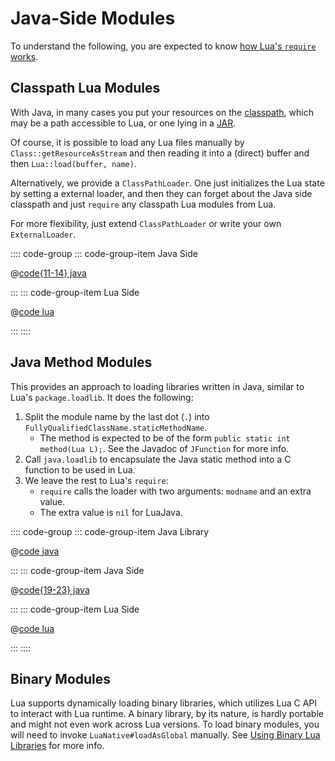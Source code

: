 # Java-Side Modules

To understand the following, you are expected to know [how Lua's `require` works](https://www.lua.org/manual/5.4/manual.html#6.3).

## Classpath Lua Modules

With Java, in many cases you put your resources on the [classpath](https://en.wikipedia.org/wiki/Classpath), which may be a path accessible to Lua, or one lying in a [JAR](https://en.wikipedia.org/wiki/JAR_(file_format)).

Of course, it is possible to load any Lua files manually by `Class::getResourceAsStream` and then reading it into a (direct) buffer and then `Lua::load(buffer, name)`.

Alternatively, we provide a `ClassPathLoader`. One just initializes the Lua state by setting a external loader, and then they can forget about the Java side classpath and just `require` any classpath Lua modules from Lua.

For more flexibility, just extend `ClassPathLoader` or write your own `ExternalLoader`.

:::: code-group
::: code-group-item Java Side

<!-- @code:classPathLoaderTest -->
@[code{11-14} java](../../example/src/test/java/party/iroiro/luajava/docs/ModuleSnippetTest.java)

:::
::: code-group-item Lua Side

@[code lua](../../example/src/test/resources/docs/modulesRequireExample.lua)

:::
::::

## Java Method Modules

This provides an approach to loading libraries written in Java, similar to Lua's
`package.loadlib`. It does the following:

1. Split the module name by the last dot (`.`) into `FullyQualifiedClassName.staticMethodName`.
   - The method is expected to be of the form `public static int method(Lua L);`.
     See the Javadoc of `JFunction` for more info.
2. Call `java.loadlib` to encapsulate the Java static method into a C function to be used in Lua.
3. We leave the rest to Lua's `require`:
   - `require` calls the loader with two arguments: `modname` and an extra value.
   - The extra value is `nil` for LuaJava.

:::: code-group
::: code-group-item Java Library

<!-- @code:class -->
@[code java](../../example/src/test/java/party/iroiro/luajava/docs/JavaSideExampleModule.java)

:::
::: code-group-item Java Side

<!-- @code:javaSideModuleTest -->
@[code{19-23} java](../../example/src/test/java/party/iroiro/luajava/docs/ModuleSnippetTest.java)

:::
::: code-group-item Lua Side

@[code lua](../../example/src/test/resources/docs/apiLoadlibExample.lua)

:::
::::

## Binary Modules

Lua supports dynamically loading binary libraries, which utilizes Lua C API to interact with Lua runtime.
A binary library, by its nature, is hardly portable and might not even work across Lua versions.
To load binary modules, you will need to invoke `LuaNative#loadAsGlobal` manually.
See [Using Binary Lua Libraries](../rtld.md) for more info.

